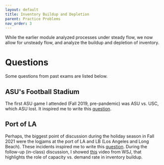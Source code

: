 ```yaml
---
layout: default
title: Inventory Buildup and Depletion
parent: Practice Problems
nav_order: 3
---
```


While the earlier module analyzed processes under steady flow, we now allow for unsteady flow, and analyze the buildup and depletion of inventory. 

# Questions

Some questions from past exams are listed below. 

## ASU's Football Stadium

The first ASU game I attended (Fall 2019, pre-pandemic) was ASU vs. USC, which ASU lost. It inspired me to write this [question](/problem-files/inventory-buildup/asu-vs-usc.pdf). 

## Port of LA

Perhaps, the biggest point of discussion during the holiday season in Fall 2021 were the logjams at the port of LA and LB (Los Angeles and Long Beach). These incidents inspired me to write this [question](/problem-files/inventory-buildup/port-la.pdf). During the follow-up (in-class) discussion, I showed [this](https://on.wsj.com/2Xz7Vft) video from WSJ, that highlights the role of capacity vs. demand rate in inventory buildup. 